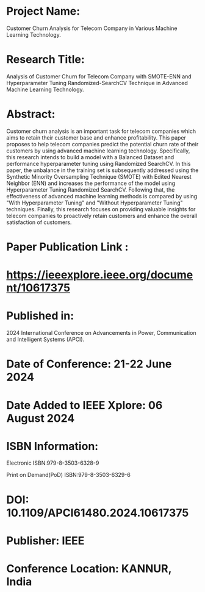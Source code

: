 # Project Name:
Customer Churn Analysis for Telecom Company in Various Machine Learning Technology.

# Research Title:
Analysis of Customer Churn for Telecom Company with SMOTE-ENN and Hyperparameter Tuning Randomized-SearchCV Technique in Advanced Machine Learning Technology.

# Abstract:
Customer churn analysis is an important task for telecom companies which aims to retain their customer base and enhance profitability. This paper proposes to help telecom companies predict the potential churn rate of their customers by using advanced machine learning technology. Specifically, this research intends to build a model with a Balanced Dataset and performance hyperparameter tuning using Randomized SearchCV. In this paper, the unbalance in the training set is subsequently addressed using the Synthetic Minority Oversampling Technique (SMOTE) with Edited Nearest Neighbor (ENN) and increases the performance of the model using Hyperparameter Tuning Randomized SearchCV. Following that, the effectiveness of advanced machine learning methods is compared by using "With Hyperparameter Tuning" and "Without Hyperparameter Tuning" techniques. Finally, this research focuses on providing valuable insights for telecom companies to proactively retain customers and enhance the overall satisfaction of customers.

# Paper Publication Link :
# https://ieeexplore.ieee.org/document/10617375

# Published in:
2024 International Conference on Advancements in Power, Communication and Intelligent Systems (APCI).

# Date of Conference: 21-22 June 2024
# Date Added to IEEE Xplore: 06 August 2024
# ISBN Information:

Electronic ISBN:979-8-3503-6328-9

Print on Demand(PoD) ISBN:979-8-3503-6329-6

# DOI: 10.1109/APCI61480.2024.10617375
# Publisher: IEEE
# Conference Location: KANNUR, India
